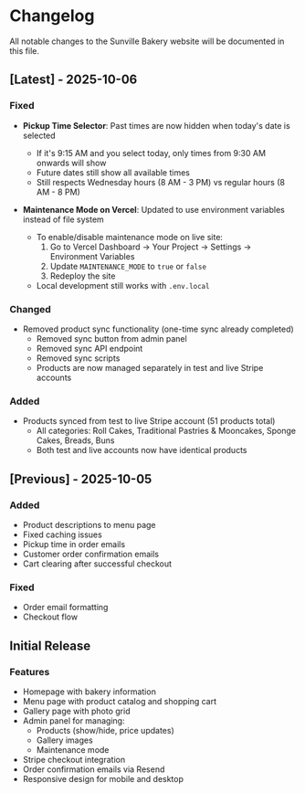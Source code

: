# Changelog

All notable changes to the Sunville Bakery website will be documented in this file.

## [Latest] - 2025-10-06

### Fixed
- **Pickup Time Selector**: Past times are now hidden when today's date is selected
  - If it's 9:15 AM and you select today, only times from 9:30 AM onwards will show
  - Future dates still show all available times
  - Still respects Wednesday hours (8 AM - 3 PM) vs regular hours (8 AM - 8 PM)

- **Maintenance Mode on Vercel**: Updated to use environment variables instead of file system
  - To enable/disable maintenance mode on live site:
    1. Go to Vercel Dashboard → Your Project → Settings → Environment Variables
    2. Update `MAINTENANCE_MODE` to `true` or `false`
    3. Redeploy the site
  - Local development still works with `.env.local`

### Changed
- Removed product sync functionality (one-time sync already completed)
  - Removed sync button from admin panel
  - Removed sync API endpoint
  - Removed sync scripts
  - Products are now managed separately in test and live Stripe accounts

### Added
- Products synced from test to live Stripe account (51 products total)
  - All categories: Roll Cakes, Traditional Pastries & Mooncakes, Sponge Cakes, Breads, Buns
  - Both test and live accounts now have identical products

## [Previous] - 2025-10-05

### Added
- Product descriptions to menu page
- Fixed caching issues
- Pickup time in order emails
- Customer order confirmation emails
- Cart clearing after successful checkout

### Fixed
- Order email formatting
- Checkout flow

## Initial Release

### Features
- Homepage with bakery information
- Menu page with product catalog and shopping cart
- Gallery page with photo grid
- Admin panel for managing:
  - Products (show/hide, price updates)
  - Gallery images
  - Maintenance mode
- Stripe checkout integration
- Order confirmation emails via Resend
- Responsive design for mobile and desktop
